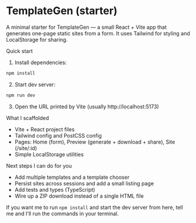# TemplateGen (starter)

A minimal starter for TemplateGen — a small React + Vite app that generates one-page static sites from a form. It uses Tailwind for styling and LocalStorage for sharing.

Quick start

1. Install dependencies:

```powershell
npm install
```

2. Start dev server:

```powershell
npm run dev
```

3. Open the URL printed by Vite (usually http://localhost:5173)

What I scaffolded

- Vite + React project files
- Tailwind config and PostCSS config
- Pages: Home (form), Preview (generate + download + share), Site (/site/:id)
- Simple LocalStorage utilities

Next steps I can do for you

- Add multiple templates and a template chooser
- Persist sites across sessions and add a small listing page
- Add tests and types (TypeScript)
- Wire up a ZIP download instead of a single HTML file

If you want me to run `npm install` and start the dev server from here, tell me and I'll run the commands in your terminal.
